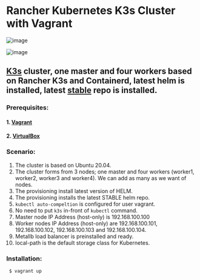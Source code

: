 # Rancher Kubernetes K3s Cluster with Vagrant
   ![image](https://user-images.githubusercontent.com/4406186/163509499-aaa5da7d-6673-445e-a790-956de25e9502.png)

![image](https://user-images.githubusercontent.com/4406186/163509533-96c2260b-d242-40c4-984b-f42ea426ffc2.png)
## [K3s](https://k3s.io/) cluster, one master and four workers based on Rancher K3s and Containerd, latest helm is installed, latest [stable](https://github.com/helm/charts/tree/master/stable) repo is installed. 

### Prerequisites:
#### 1. [Vagrant](https://www.vagrantup.com/downloads)
#### 2. [VirtualBox](https://www.virtualbox.org/wiki/Downloads) 

### Scenario:
1.  The cluster is based on Ubuntu 20.04.
3.  The cluster forms from 3 nodes; one master and four workers (worker1, worker2, worker3 and worker4). We can add as many as we want of nodes.
4.  The provisioning install latest version of HELM.
5.  The provisioning installs the latest STABLE helm repo.
6.  `kubectl auto-compeltion` is configured for user vagrant.
7.  No need to put `k3s` in-front of `kubectl` command.
8.  Master node IP Address (host-only) is 192.168.100.100
9.  Worker nodes IP Address (host-only) are 192.168.100.101, 192.168.100.102, 192.168.100.103 and 192.168.100.104.
10. Metallb load balancer is preinstalled and ready.
11. local-path is the default storage class for Kubernetes.

### Installation:
``` $ vagrant up```
